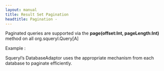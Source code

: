 ```yaml
---
layout: manual
title: Result Set Pagination
headtitle: Pagination - 
---
```


Paginated queries are supported via the **page(offset:Int,
pageLength:Int)** method on all org.squeryl.Query\[A\]

Example :

<script type="syntaxhighlighter" class="brush: scala">

<![CDATA[

def searchForBooks(title: String, offset: Int, pageLength: Int) =
  from(books)(b =>
    where(b.title like title)
    select(b)
    orderBy(b.title asc)
  ).page(offset, pageLength)

val pageLength = 10

val page1 = searchForBooks(“The Art of%”, pageLength * 0, pageLength)

val page2 = searchForBooks(“The Art of%”, pageLength * 1, pageLength)

val page3 = searchForBooks(“The Art of%”, pageLength * 2, pageLength)
]]>

</script>

Squeryl’s DatabaseAdaptor uses the appropriate mechanism from each
database to paginate efficiently.
